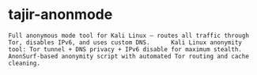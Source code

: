 # tajir-anonmode
    Full anonymous mode tool for Kali Linux – routes all traffic through Tor, disables IPv6, and uses custom DNS.      Kali Linux anonymity tool: Tor tunnel + DNS privacy + IPv6 disable for maximum stealth.      AnonSurf-based anonymity script with automated Tor routing and cache cleaning.
